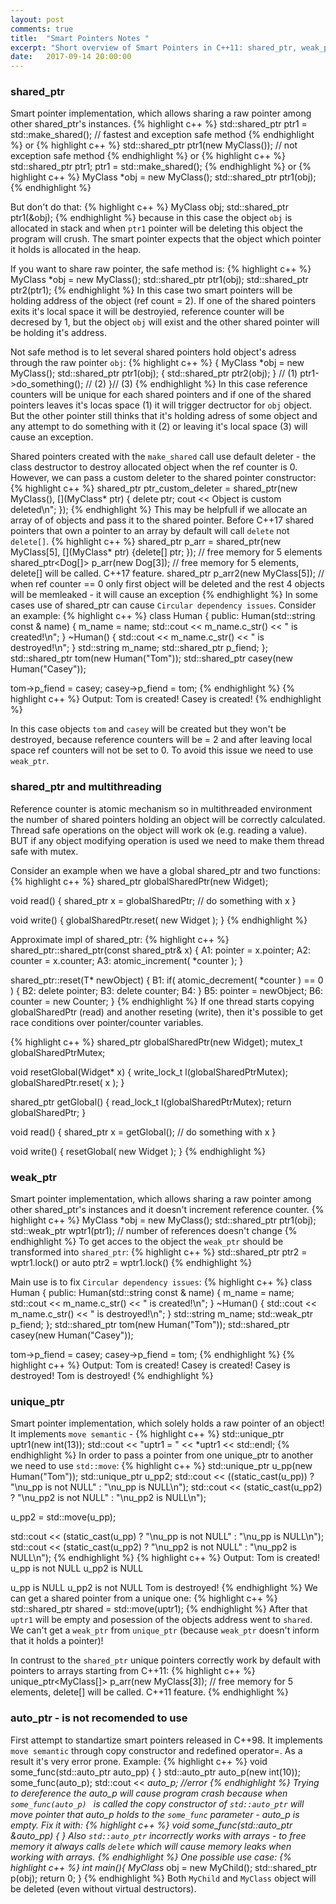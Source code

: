 ```yaml
---
layout: post
comments: true
title:  "Smart Pointers Notes "
excerpt: "Short overview of Smart Pointers in C++11: shared_ptr, weak_ptr and unique_ptr."
date:   2017-09-14 20:00:00
---
```


### shared_ptr
Smart pointer implementation, which allows sharing a raw pointer among other shared_ptr's instances.
{% highlight c++ %}
std::shared_ptr<MyClass> ptr1 = std::make_shared<MyClass>(); // fastest and exception safe method
{% endhighlight %}
or
{% highlight c++ %}
std::shared_ptr<MyClass> ptr1(new MyClass()); // not exception safe method
{% endhighlight %}
or
{% highlight c++ %}
std::shared_ptr<MyClass> ptr1;
ptr1 = std::make_shared<MyClass>();
{% endhighlight %}
or 
{% highlight c++ %}
MyClass *obj = new MyClass();
std::shared_ptr<MyClass> ptr1(obj);
{% endhighlight %}

But don't do that:
{% highlight c++ %}
MyClass obj;
std::shared_ptr<MyClass> ptr1(&obj);
{% endhighlight %}
because in this case the object `obj` is allocated in stack and when `ptr1` pointer will be deleting this object the program will crush.
The smart pointer expects that the object which pointer it holds is allocated in the heap.

If you want to share raw pointer, the safe method is:
{% highlight c++ %}
MyClass *obj = new MyClass();
std::shared_ptr<MyClass> ptr1(obj);
std::shared_ptr<MyClass> ptr2(ptr1);
{% endhighlight %}
In this case two smart pointers will be holding address of the object (ref count = 2). If one of the shared pointers exits it's local
space it will be destroyied, reference counter will be decresed by 1, but the object `obj` will exist and the other shared pointer will
be holding it's address.

Not safe method is to let several shared pointers hold object's adress through the raw pointer `obj`: 
{% highlight c++ %}
{
    MyClass *obj = new MyClass();
    std::shared_ptr<MyClass> ptr1(obj);
    {
        std::shared_ptr<MyClass> ptr2(obj);
    } // (1)
    ptr1->do_something(); // (2)
}// (3)
{% endhighlight %}
In this case reference counters will be unique for each shared pointers and if one of the shared pointers leaves it's locas space (1)
it will trigger dectructor for `obj` object. But the other pointer still thinks that it's holding adress of some object and any attempt
to do something with it (2) or leaving it's local space (3) will cause an exception.  

Shared pointers created with the `make_shared` call use default deleter - the class destructor to destroy allocated object when the ref counter is 0. However, we can pass a custom deleter to the shared pointer constructor:
{% highlight c++ %}
shared_ptr<MyClass> ptr_custom_deleter = shared_ptr<MyClass>(new MyClass(), [](MyClass* ptr) { delete ptr; cout << Object is custom deleted\n"; });
{% endhighlight %}
This may be helpfull if we allocate an array of of objects and pass it to the shared pointer. Before C++17 shared pointers that own a pointer to an array by default will call `delete` not `delete[]`.
{% highlight c++ %}
shared_ptr<MyClass> p_arr = shared_ptr<MyClass>(new MyClass[5], [](MyClass* ptr) {delete[] ptr; }); // free memory for 5 elements
shared_ptr<Dog[]> p_arr(new Dog[3]); // free memory for 5 elements, delete[] will be called. C++17 feature.
shared_ptr<MyClass> p_arr2(new MyClass[5]); // when ref counter == 0 only first object will be deleted and the rest 4 objects will be memleaked - it will cause an exception
{% endhighlight %}
In some cases use of shared_ptr can cause `Circular dependency issues`. Consider an example:
{% highlight c++ %}
class Human
{
public:
	Human(std::string const & name) {
		m_name = name;
		std::cout << m_name.c_str() << " is created!\n";
	}
	~Human()
	{
		std::cout << m_name.c_str() << " is destroyed!\n";
	}
	std::string m_name;
	std::shared_ptr<Human> p_fiend;
};
std::shared_ptr<Human> tom(new Human("Tom"));
std::shared_ptr<Human> casey(new Human("Casey"));

tom->p_fiend = casey;
casey->p_fiend = tom;
{% endhighlight %}
{% highlight c++ %}
Output:
Tom is created!
Casey is created!
{% endhighlight %}

In this case objects `tom` and `casey` will be created but they won't be destroyed, because reference counters will be = 2 and after leaving local space ref counters will not be set to 0. To avoid this issue we need to use `weak_ptr`.

### shared_ptr and multithreading
Reference counter is atomic mechanism so in multithreaded environment the number of shared pointers holding an object will be correctly calculated. Thread safe operations on the object will work ok (e.g. reading a value). BUT if any object modifying operation is used we need to make them thread safe with mutex.

Consider an example when we have a global shared_ptr and two functions:
{% highlight c++ %}
shared_ptr<Widget> globalSharedPtr(new Widget);

void read() {
    shared_ptr<Widget> x = globalSharedPtr;
    // do something with x
}

void write() {
     globalSharedPtr.reset( new Widget );
}
{% endhighlight %}

Approximate impl of shared_ptr:
{% highlight c++ %}
shared_ptr::shared_ptr(const shared_ptr<T>& x) {
A1:    pointer = x.pointer;
A2:    counter = x.counter;
A3:    atomic_increment( *counter );
}

shared_ptr<T>::reset(T* newObject) {
B1:    if( atomic_decrement( *counter ) == 0 ) {
B2:        delete pointer;
B3:        delete counter;
B4:    }
B5:    pointer = newObject;
B6:    counter = new Counter;
}
{% endhighlight %}
If one thread starts copying globalSharedPtr (read) and another reseting (write), then it's possible to get race conditions over pointer/counter variables.

{% highlight c++ %}
shared_ptr<Widget> globalSharedPtr(new Widget);
mutex_t globalSharedPtrMutex;

void resetGlobal(Widget* x) {
    write_lock_t l(globalSharedPtrMutex);
    globalSharedPtr.reset( x );
}

shared_ptr<Widget> getGlobal() {
    read_lock_t l(globalSharedPtrMutex);
    return globalSharedPtr;
}

void read() {
    shared_ptr<Widget> x = getGlobal();
    // do something with x
}

void write() {
     resetGlobal( new Widget );
}
{% endhighlight %}

### weak_ptr
Smart pointer implementation, which allows sharing a raw pointer among other shared_ptr's instances and it doesn't increment reference
counter.
{% highlight c++ %}
MyClass *obj = new MyClass();
std::shared_ptr<MyClass> ptr1(obj);
std::weak_ptr<MyClass> wptr1(ptr1); // number of references doesn't change
{% endhighlight %}
To get acces to the object the `weak_ptr` should be transformed into `shared_ptr`:
{% highlight c++ %}
std::shared_ptr<MyClass> ptr2 = wptr1.lock() or auto ptr2 = wptr1.lock()
{% endhighlight %}


Main use is to fix `Circular dependency issues`:
{% highlight c++ %}
class Human
{
public:
	Human(std::string const & name) {
		m_name = name;
		std::cout << m_name.c_str() << " is created!\n";
	}
	~Human()
	{
		std::cout << m_name.c_str() << " is destroyed!\n";
	}
	std::string m_name;
	std::weak_ptr<Human> p_fiend;
};
std::shared_ptr<Human> tom(new Human("Tom"));
std::shared_ptr<Human> casey(new Human("Casey"));

tom->p_fiend = casey;
casey->p_fiend = tom;
{% endhighlight %}
{% highlight c++ %}
Output:
Tom is created!
Casey is created!
Casey is destroyed!
Tom is destroyed!
{% endhighlight %}

### unique_ptr
Smart pointer implementation, which solely holds a raw pointer of an object! It implements `move semantic` - 
{% highlight c++ %}
std::unique_ptr<int> uptr1(new int(13));
std::cout << "uptr1 = " << *uptr1 << std::endl;
{% endhighlight %}
In order to pass a pointer from one unique_ptr to another we need to use `std::move`:
{% highlight c++ %}
std::unique_ptr<Human> u_pp(new Human("Tom"));
std::unique_ptr<Human> u_pp2;
std::cout << ((static_cast<bool>(u_pp)) ? "\nu_pp is not NULL" : "\nu_pp is NULL\n");
std::cout << (static_cast<bool>(u_pp2) ? "\nu_pp2 is not NULL" : "\nu_pp2 is NULL\n");

u_pp2 = std::move(u_pp);

std::cout << (static_cast<bool>(u_pp) ? "\nu_pp is not NULL" : "\nu_pp is NULL\n");
std::cout << (static_cast<bool>(u_pp2) ? "\nu_pp2 is not NULL" : "\nu_pp2 is NULL\n");
{% endhighlight %}
{% highlight c++ %}
Output:
Tom is created!
u_pp is not NULL
u_pp2 is NULL

u_pp is NULL
u_pp2 is not NULL
Tom is destroyed!
{% endhighlight %}
We can get a shared pointer from a unique one:
{% highlight c++ %}
std::shared_ptr<int> shared = std::move(uptr1);
{% endhighlight %}
After that `uptr1` will be empty and posession of the objects address went to `shared`.
We can't get a `weak_ptr` from `unique_ptr` (because `weak_ptr` doesn't inform that it holds a pointer)!
	
In contrust to the `shared_ptr` unique pointers correctly work by default with pointers to arrays starting from C++11:
{% highlight c++ %}
unique_ptr<MyClass[]> p_arr(new MyClass[3]); // free memory for 5 elements, delete[] will be called. C++11 feature.
{% endhighlight %}

### auto_ptr - is not recomended to use
First attempt to standartize smart pointers released in C++98. It implements `move semantic` through copy constructor and redefined operator=. As a result it's very error prone. Example:
{% highlight c++ %}
void some_func(std::auto_ptr<int> auto_pp)
{
}
std::auto_ptr<int> auto_p(new int(10));
some_func(auto_p);
std::cout << *auto_p; //error
{% endhighlight %}
Trying to dereference the auto_p will cause program crash because when `some_func(auto_p) ` is called the copy constructor of `std::auto_ptr` will move pointer that auto_p holds to the `some_func` parameter - auto_p is empty. Fix it with:
{% highlight c++ %}
void some_func(std::auto_ptr<int> &auto_pp)
{
}
Also `std::auto_ptr` incorrectly works with arrays - to free memory it always calls `delete` which will cause memory leaks when working with arrays.
{% endhighlight %}
One possible use case:
{% highlight c++ %}
int main(){
    MyClass* obj = new MyChild();
    std::shared_ptr<MyClass> p(obj);
    return 0;
}
{% endhighlight %}
Both `MyChild` and `MyClass` object will be deleted (even without virtual destructors).
